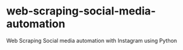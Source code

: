 # web-scraping-social-media-automation
Web Scraping Social media automation with Instagram using Python
